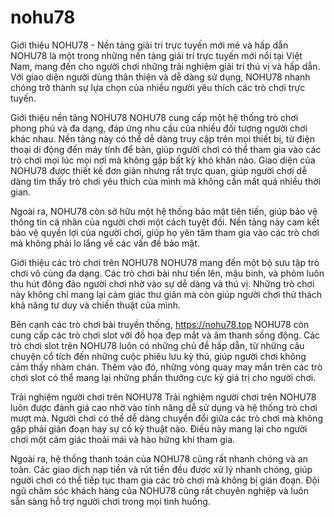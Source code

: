 # nohu78
Giới thiệu NOHU78 - Nền tảng giải trí trực tuyến mới mẻ và hấp dẫn
NOHU78 là một trong những nền tảng giải trí trực tuyến mới nổi tại Việt Nam, mang đến cho người chơi những trải nghiệm giải trí thú vị và hấp dẫn. Với giao diện người dùng thân thiện và dễ dàng sử dụng, NOHU78 nhanh chóng trở thành sự lựa chọn của nhiều người yêu thích các trò chơi trực tuyến.

Giới thiệu nền tảng NOHU78
NOHU78 cung cấp một hệ thống trò chơi phong phú và đa dạng, đáp ứng nhu cầu của nhiều đối tượng người chơi khác nhau. Nền tảng này có thể dễ dàng truy cập trên mọi thiết bị, từ điện thoại di động đến máy tính để bàn, giúp người chơi có thể tham gia vào các trò chơi mọi lúc mọi nơi mà không gặp bất kỳ khó khăn nào. Giao diện của NOHU78 được thiết kế đơn giản nhưng rất trực quan, giúp người chơi dễ dàng tìm thấy trò chơi yêu thích của mình mà không cần mất quá nhiều thời gian.

Ngoài ra, NOHU78 còn sở hữu một hệ thống bảo mật tiên tiến, giúp bảo vệ thông tin cá nhân của người chơi một cách tuyệt đối. Nền tảng này cam kết bảo vệ quyền lợi của người chơi, giúp họ yên tâm tham gia vào các trò chơi mà không phải lo lắng về các vấn đề bảo mật.

Giới thiệu các trò chơi trên NOHU78
NOHU78 mang đến một bộ sưu tập trò chơi vô cùng đa dạng. Các trò chơi bài như tiến lên, mậu binh, và phỏm luôn thu hút đông đảo người chơi nhờ vào sự dễ dàng và thú vị. Những trò chơi này không chỉ mang lại cảm giác thư giãn mà còn giúp người chơi thử thách khả năng tư duy và chiến thuật của mình.

Bên cạnh các trò chơi bài truyền thống, https://nohu78.top NOHU78 còn cung cấp các trò chơi slot với đồ họa đẹp mắt và âm thanh sống động. Các trò chơi slot trên NOHU78 luôn có những chủ đề hấp dẫn, từ những câu chuyện cổ tích đến những cuộc phiêu lưu kỳ thú, giúp người chơi không cảm thấy nhàm chán. Thêm vào đó, những vòng quay may mắn trên các trò chơi slot có thể mang lại những phần thưởng cực kỳ giá trị cho người chơi.

Trải nghiệm người chơi trên NOHU78
Trải nghiệm người chơi trên NOHU78 luôn được đánh giá cao nhờ vào tính năng dễ sử dụng và hệ thống trò chơi mượt mà. Người chơi có thể dễ dàng chuyển đổi giữa các trò chơi mà không gặp phải gián đoạn hay sự cố kỹ thuật nào. Điều này mang lại cho người chơi một cảm giác thoải mái và hào hứng khi tham gia.

Ngoài ra, hệ thống thanh toán của NOHU78 cũng rất nhanh chóng và an toàn. Các giao dịch nạp tiền và rút tiền đều được xử lý nhanh chóng, giúp người chơi có thể tiếp tục tham gia các trò chơi mà không bị gián đoạn. Đội ngũ chăm sóc khách hàng của NOHU78 cũng rất chuyên nghiệp và luôn sẵn sàng hỗ trợ người chơi trong mọi tình huống.
